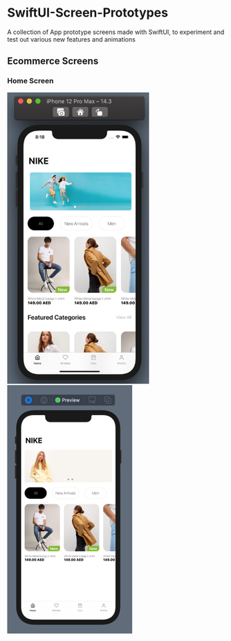 # SwiftUI-Screen-Prototypes
A collection of App prototype screens made with SwiftUI, to experiment and test out various new features and animations

## Ecommerce Screens

### Home Screen

<img src="/Ecommerce Screens/home2.png" width="328" height="672"> 

<img src="/Ecommerce Screens/home.png" width="289" height="573"> 

